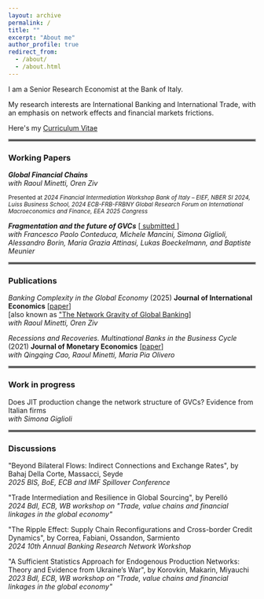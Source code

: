 ```yaml
---
layout: archive
permalink: /
title: ""
excerpt: "About me"
author_profile: true
redirect_from: 
  - /about/
  - /about.html
---
```



I am a Senior Research Economist at the Bank of Italy.

My research interests are International Banking and International Trade, with an emphasis on network effects and financial markets frictions. 

Here's my <a href="https://giacomo-romanini.github.io/files/CV_Romanini.pdf" target="_blank">Curriculum Vitae</a>

<hr style="border:2px solid gray">

### Working Papers

***Global Financial Chains*** \
*with Raoul Minetti, Oren Ziv*

<sup>Presented at *2024 Financial Intermediation Workshop Bank of Italy – EIEF, NBER SI 2024, Luiss Business School, 2024 ECB-FRB-FRBNY Global Research Forum on International Macroeconomics and Finance, EEA 2025 Congress* </sup>

***Fragmentation and the future of GVCs*** [<a href="https://www.bancaditalia.it/pubblicazioni/qef/2025-0932/index.html?com.dotmarketing.htmlpage.language=1" target="_blank"> submitted </a>] \
*with  Francesco Paolo Conteduca, Michele Mancini, Simona Giglioli, Alessandro Borin, Maria Grazia Attinasi, Lukas Boeckelmann, and Baptiste Meunier* 

<hr style="border:2px solid gray">

### Publications

*Banking Complexity in the Global Economy* (2025) **Journal of International Economics** [<a href="https://www.sciencedirect.com/science/article/abs/pii/S002219962500011X" target="_blank">paper</a>] \
 [also known as <a href="https://www.bancaditalia.it/pubblicazioni/temi-discussione/2025/2025-1485/index.html?com.dotmarketing.htmlpage.language=1" target="_blank">  "The Network Gravity of Global Banking</a>]  \
 *with Raoul Minetti, Oren Ziv* 

*Recessions and Recoveries. Multinational Banks in the Business Cycle* (2021) **Journal of Monetary Economics** [<a href="https://www.sciencedirect.com/science/article/abs/pii/S0304393220300015" target="_blank">paper</a>]  \
*with Qingqing Cao, Raoul Minetti, Maria Pia Olivero* 

<hr style="border:2px solid gray">


### Work in progress

Does JIT production change the network structure of GVCs? Evidence from Italian firms  \
*with Simona Giglioli* 

<hr style="border:2px solid gray">


### Discussions

"Beyond Bilateral Flows: Indirect Connections and Exchange Rates", by Bahaj Della Corte, Massacci, Seyde \
_2025 BIS, BoE, ECB and IMF Spillover Conference_

"Trade Intermediation and Resilience in Global Sourcing", by Perelló \
_2024 BdI, ECB, WB workshop on "Trade, value chains and financial linkages in the global economy"_ 

"The Ripple Effect: Supply Chain Reconfigurations and Cross-border Credit Dynamics", by Correa, Fabiani, Ossandon, Sarmiento \
_2024 10th Annual Banking Research Network Workshop_

"A Sufficient Statistics Approach for Endogenous Production Networks: Theory and Evidence from Ukraine’s War", by Korovkin, Makarin, Miyauchi  \
_2023 BdI, ECB, WB workshop on "Trade, value chains and financial linkages in the global economy"_ 
